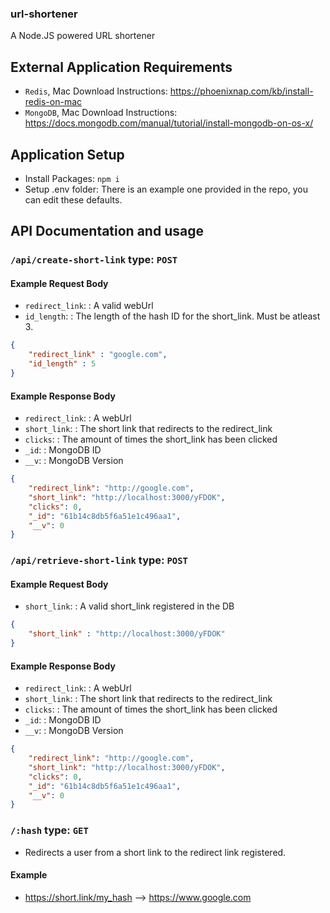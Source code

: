### url-shortener
A Node.JS powered URL shortener

## External Application Requirements

- `Redis`, Mac Download Instructions: https://phoenixnap.com/kb/install-redis-on-mac
- `MongoDB`, Mac Download Instructions: https://docs.mongodb.com/manual/tutorial/install-mongodb-on-os-x/

## Application Setup
- Install Packages: `npm i`
- Setup .env folder: There is an example one provided in the repo, you can edit these defaults.

## API Documentation and usage

### `/api/create-short-link` type: `POST`

#### Example Request Body
- `redirect_link`: <String>: A valid webUrl
- `id_length`: <Integer>: The length of the hash ID for the short_link. Must be atleast 3.
```JSON
{
    "redirect_link" : "google.com",
    "id_length" : 5
}
```
#### Example Response Body
- `redirect_link`: <String>: A webUrl
- `short_link`: <String>: The short link that redirects to the redirect_link
- `clicks`: <Integer>: The amount of times the short_link has been clicked
- `_id`: <String>: MongoDB ID
- `__v`: <String>: MongoDB Version
```JSON
{
    "redirect_link": "http://google.com",
    "short_link": "http://localhost:3000/yFDOK",
    "clicks": 0,
    "_id": "61b14c8db5f6a51e1c496aa1",
    "__v": 0
}
```

### `/api/retrieve-short-link` type: `POST`

#### Example Request Body
- `short_link`: <String>: A valid short_link registered in the DB
```JSON
{
    "short_link" : "http://localhost:3000/yFDOK"
}
```
#### Example Response Body
- `redirect_link`: <String>: A webUrl
- `short_link`: <String>: The short link that redirects to the redirect_link
- `clicks`: <Integer>: The amount of times the short_link has been clicked
- `_id`: <String>: MongoDB ID
- `__v`: <String>: MongoDB Version
```JSON
{
    "redirect_link": "http://google.com",
    "short_link": "http://localhost:3000/yFDOK",
    "clicks": 0,
    "_id": "61b14c8db5f6a51e1c496aa1",
    "__v": 0
}
```

### `/:hash` type: `GET`
- Redirects a user from a short link to the redirect link registered.

#### Example
- https://short.link/my_hash --> https://www.google.com


